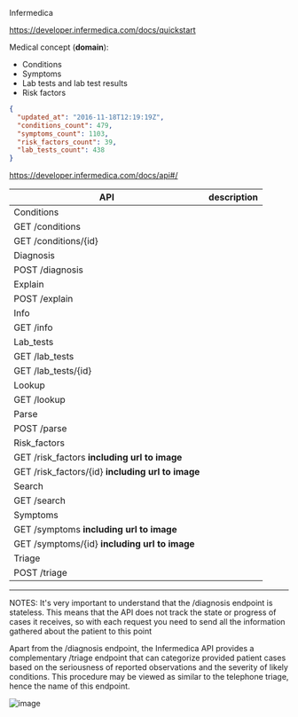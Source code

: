 Infermedica

https://developer.infermedica.com/docs/quickstart

Medical concept (**domain**):
* Conditions
* Symptoms
* Lab tests and lab test results
* Risk factors

```json
{
  "updated_at": "2016-11-18T12:19:19Z",
  "conditions_count": 479,
  "symptoms_count": 1103,
  "risk_factors_count": 39,
  "lab_tests_count": 438
}
```

https://developer.infermedica.com/docs/api#/

API|description
----|-------------
Conditions | 
 | GET /conditions
 | GET /conditions/{id}
Diagnosis | 
 | POST /diagnosis
Explain | 
 | POST /explain
Info | 
 | GET /info
Lab_tests |
 | GET /lab_tests
 | GET /lab_tests/{id}
Lookup |
 | GET /lookup
Parse |
 | POST /parse
Risk_factors |
 | GET /risk_factors **including url to image**
 | GET /risk_factors/{id} **including url to image**
Search |
 | GET /search
Symptoms | 
 | GET /symptoms **including url to image**
 | GET /symptoms/{id} **including url to image**
 Triage |
 | POST /triage 
------------------
NOTES:
It's very important to understand that the /diagnosis endpoint is stateless. This means that the API does not track the state or progress of cases it receives, so with each request you need to send all the information gathered about the patient to this point

Apart from the /diagnosis endpoint, the Infermedica API provides a complementary /triage endpoint that can categorize provided patient cases based on the seriousness of reported observations and the severity of likely conditions. This procedure may be viewed as similar to the telephone triage, hence the name of this endpoint.

![image](https://cloud.githubusercontent.com/assets/1849690/22884768/487b1be2-f1ff-11e6-992c-4131d40eed53.png)
